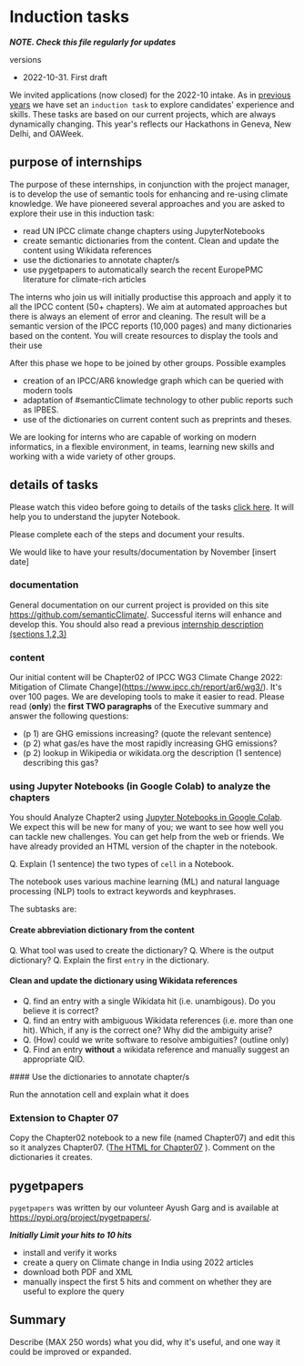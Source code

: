 # Induction tasks

***NOTE. Check this file regularly for updates***

versions
* 2022-10-31. First draft


We invited applications (now closed) for the 2022-10 intake. As in [previous years]()  we have set an `induction task` to explore candidates' experience and skills. 
These tasks are based on our current projects, which are always dynamically changing. This year's reflects our Hackathons in Geneva, New Delhi, and OAWeek.


## purpose of internships

The purpose of these internships, in conjunction with the project manager, is to develop the use of semantic tools for 
enhancing and re-using climate knowledge. We have pioneered several approaches and you are asked to explore their use in this induction task:
* read UN IPCC climate change chapters using JupyterNotebooks
* create semantic dictionaries from the content. Clean and update the content using Wikidata references
* use the dictionaries to annotate chapter/s 
* use pygetpapers to automatically search the recent EuropePMC literature for climate-rich articles


The interns who join us will initially productise this approach and apply it to all the IPCC content (50+ chapters). 
We aim at automated approaches but there is always an element of error and cleaning. The result will be a semantic 
version of the IPCC reports (10,000 pages) and many dictionaries based on the content.  You will create resources to display the tools and their use

After this phase we hope to be joined by other groups. Possible examples
* creation of an IPCC/AR6 knowledge graph which can be queried with modern tools
* adaptation of #semanticClimate technology to other public reports such as IPBES.
* use of the dictionaries on current content such as preprints and theses.

We are looking for interns who are capable of working on modern informatics, in a flexible environment, in teams, 
learning new skills and working with a wide variety of other groups.

## details of tasks

Please watch this video before going to details of the tasks 
[click here](https://openvirus.slack.com/files/U02RK4A2FV1/F048V8US8Q4/abbreviation_keyword_extraction_video.mp4). It will help you to understand the jupyter Notebook.

Please complete each of the steps and document your results.

We would like to have your results/documentation by November [insert date]

### documentation

General documentation on our current project is provided on this site https://github.com/semanticClimate/. Successful iterns will
enhance and develop this. You should also read a previous [internship description (sections 1,2,3)](https://github.com/petermr/CEVOpen/blob/master/induction_test/introduction.md)

### content

Our initial content will be Chapter02 of IPCC WG3 Climate Change 2022: Mitigation of Climate Change](https://www.ipcc.ch/report/ar6/wg3/). 
It's over 100 pages. We are developing tools to make it easier to read. Please read (**only**) the **first TWO paragraphs** of the Executive summary and answer the following questions:
* (p 1) are GHG emissions increasing? (quote the relevant sentence)
* (p 2) what gas/es have the most rapidly increasing GHG emissions?
* (p 2) lookup in Wikipedia or wikidata.org the description (1 sentence) describing this gas?

### using Jupyter Notebooks (in Google Colab) to analyze the chapters

You should Analyze Chapter2 using [Jupyter Notebooks in Google Colab](https://colab.research.google.com/github/petermr/semanticClimate/blob/main/outreach/cambridge_presentation/Hackathon_Notebook/climate_hackathon_chapter02.ipynb). We expect this will be new for many of you; we want to see how well you can tackle new challenges. You can get help from the web or friends. We have already provided an HTML version of the chapter in the notebook.

Q. Explain (1 sentence) the two types of `cell` in a Notebook.

The notebook uses various machine learning (ML) and natural language processing (NLP) tools to extract keywords and keyphrases.

The subtasks are:

#### Create abbreviation dictionary from the content
Q. What tool was used to create the dictionary?
Q. Where is the output dictionary?
Q. Explain the first `entry` in the dictionary.

#### Clean and update the dictionary using Wikidata references                                                                                             

* Q. find an entry with a single Wikidata hit (i.e. unambigous). Do you believe it is correct?
* Q. find an entry with ambiguous Wikidata references (i.e. more than one hit). Which, if any is the correct one? Why did the ambiguity arise?
* Q. (How) could we write software to resolve ambiguities? (outline only)
* Q. Find an entry **without** a wikidata reference and manually suggest an appropriate QID.


#### Use the dictionaries to annotate chapter/s 

Run the annotation cell and explain what it does 

### Extension to Chapter 07

Copy the Chapter02 notebook to a new file (named Chapter07) and edit this so it analyzes Chapter07. ([The HTML for Chapter07](https://github.com/petermr/semanticClimate/blob/main/ipcc/ar6/wg3/Chapter07/fulltext.html) ).  Comment on the dictionaries it creates.

## pygetpapers

`pygetpapers` was written by our volunteer Ayush Garg and is available at https://pypi.org/project/pygetpapers/. 

***Initially Limit your hits to 10 hits***

* install and verify it works
* create a query on Climate change in India using 2022 articles 
* download both PDF and XML
* manually inspect the first 5 hits and comment on whether they are useful to explore the query

## Summary

Describe (MAX 250 words) what you did, why it's useful, and one way it could be improved or expanded.


